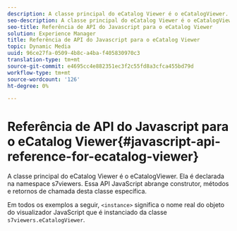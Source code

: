 ```yaml
---
description: A classe principal do eCatalog Viewer é o eCatalogViewer. Ela é declarada na namespace s7viewers. Essa API JavaScript abrange construtor, métodos e retornos de chamada desta classe específica.
seo-description: A classe principal do eCatalog Viewer é o eCatalogViewer. Ela é declarada na namespace s7viewers. Essa API JavaScript abrange construtor, métodos e retornos de chamada desta classe específica.
seo-title: Referência de API do Javascript para o eCatalog Viewer
solution: Experience Manager
title: Referência de API do Javascript para o eCatalog Viewer
topic: Dynamic Media
uuid: 96ce27fa-0509-4b8c-a4ba-f405830970c3
translation-type: tm+mt
source-git-commit: e4695cc4e882351ec3f2c55fd8a3cfca455bd79d
workflow-type: tm+mt
source-wordcount: '126'
ht-degree: 0%

---
```



# Referência de API do Javascript para o eCatalog Viewer{#javascript-api-reference-for-ecatalog-viewer}

A classe principal do eCatalog Viewer é o eCatalogViewer. Ela é declarada na namespace s7viewers. Essa API JavaScript abrange construtor, métodos e retornos de chamada desta classe específica.

Em todos os exemplos a seguir, `<instance>` significa o nome real do objeto do visualizador JavaScript que é instanciado da classe `s7viewers.eCatalogViewer`.
